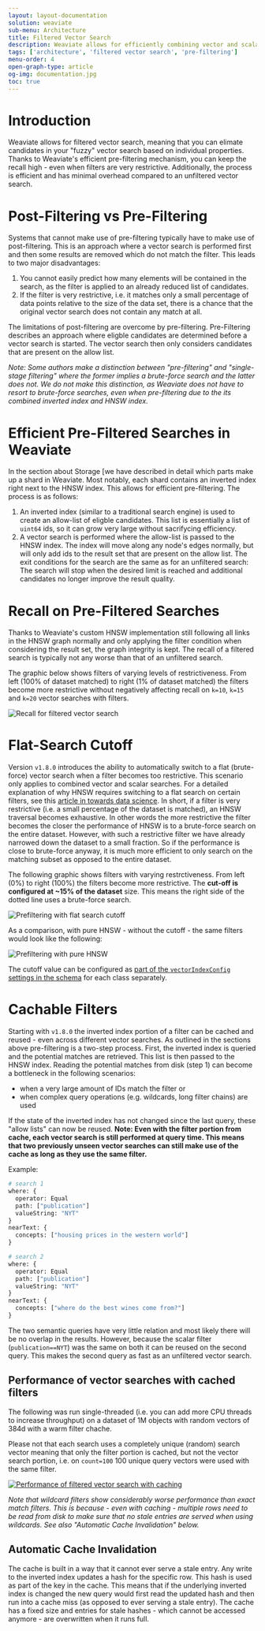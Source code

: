```yaml
---
layout: layout-documentation
solution: weaviate
sub-menu: Architecture
title: Filtered Vector Search
description: Weaviate allows for efficiently combining vector and scalar search
tags: ['architecture', 'filtered vector search', 'pre-filtering']
menu-order: 4
open-graph-type: article
og-img: documentation.jpg
toc: true
---
```


# Introduction

Weaviate allows for filtered vector search, meaning that you can elimate
candidates in your "fuzzy" vector search based on individual properties. Thanks
to Weaviate's efficient pre-filtering mechanism, you can keep the recall high -
even when filters are very restrictive. Additionally, the process is efficient
and has minimal overhead compared to an unfiltered vector search.

# Post-Filtering vs Pre-Filtering

Systems that cannot make use of pre-filtering typically have to make use of
post-filtering. This is an approach where a vector search is performed first
and then some results are removed which do not match the filter. This leads to two major disadvantages:

1. You cannot easily predict how many elements will be contained in the search,
   as the filter is applied to an already reduced list of candidates.
2. If the filter is very restrictive, i.e. it matches only a small percentage
   of data points relative to the size of the data set, there is a chance that
   the original vector search does not contain any match at all.

The limitations of post-filtering are overcome by pre-filtering. Pre-Filtering
describes an approach where eligble candidates are determined before a vector
search is started. The vector search then only considers candidates that are
present on the allow list.

*Note: Some authors make a distinction between "pre-filtering" and
"single-stage filtering" where the former implies a brute-force search and the
latter does not. We do not make this distinction, as Weaviate does not have to
resort to brute-force searches, even when pre-filtering due to the its
combined inverted index and HNSW index.*

# Efficient Pre-Filtered Searches in Weaviate

In the section about Storage [we have described in detail which parts make up a
shard in Weaviate. Most notably, each shard contains an
inverted index right next to the HNSW index. This allows for efficient
pre-filtering. The process is as follows:

1. An inverted index (similar to a traditional search engine) is used to create
   an allow-list of eligble candidates. This list is essentially a list of
   `uint64` ids, so it can grow very large without sacrifycing efficiency.
2. A vector search is performed where the allow-list is passed to the HNSW
   index. The index will move along any node's edges normally, but will only
   add ids to the result set that are present on the allow list. The exit
   conditions for the search are the same as for an unfiltered search: The
   search will stop when the desired limit is reached and additional candidates
   no longer improve the result quality.

# Recall on Pre-Filtered Searches

Thanks to Weaviate's custom HNSW implementation still following all links in
the HNSW graph normally and only applying the filter condition when considering
the result set, the graph integrity is kept. The recall of a filtered search is
typically not any worse than that of an unfiltered search.

The graphic below shows filters of varying levels of restrictiveness. From left
(100% of dataset matched) to right (1% of dataset matched) the filters become
more restrictive without negatively affecting recall on `k=10`, `k=15` and
`k=20` vector searches with filters.

![Recall for filtered vector search](/img/recall-of-filtered-vector-search.png "Recall of filtered vector search in Weaviate")

# Flat-Search Cutoff

Version `v1.8.0` introduces the ability to automatically switch to a flat
(brute-force) vector search when a filter becomes too restrictive. This
scenario only applies to combined vector and scalar searches. For a detailed
explanation of why HNSW requires switching to a flat search on certain filters,
see this [article in towards data
science](https://towardsdatascience.com/effects-of-filtered-hnsw-searches-on-recall-and-latency-434becf8041c).
In short, if a filter is very restrictive (i.e. a small percentage of the
dataset is matched), an HNSW traversal becomes exhaustive. In other words the
more restrictive the filter becomes the closer the performance of HNSW is to a
brute-force search on the entire dataset. However, with such a restrictive
filter we have already narrowed down the dataset to a small fraction. So if the
performance is close to brute-force anyway, it is much more efficient to only
search on the matching subset as opposed to the entire dataset. 

The following graphic shows filters with varying restrctiveness. From left (0%)
to right (100%) the filters become more restrictive. The **cut-off is configured at
~15% of the dataset** size.  This means the right side of the dotted line uses a
brute-force search.

![Prefiltering with flat search cutoff](/img/prefiltering-response-times-with-filter-cutoff.png "Prefiltering with flat search cutoff")

As a comparison, with pure HNSW - without the cutoff - the same filters would
look like the following:

![Prefiltering with pure HNSW](/img/prefiltering-pure-hnsw-without-cutoff.png "Prefiltering without cutoff, i.e. pure HNSW")

The cutoff value can be configured as [part of the `vectorIndexConfig` settings
in the schema](../vector-index-plugins/hnsw.html#how-to-use-hnsw-and-parameters)
for each class separately.

# Cachable Filters

Starting with `v1.8.0` the inverted index portion of a filter can be cached and
reused - even across different vector searches. As outlined in the sections
above pre-filtering is a two-step process. First, the inverted index is queried
and the potential matches are retrieved. This list is then passed to the HNSW
index. Reading the potential matches from disk (step 1) can become a bottleneck
in the following scenarios:

* when a very large amount of IDs match the filter or
* when complex query operations (e.g. wildcards, long filter chains) are used

If the state of the inverted index has not changed since the last query, these
"allow lists" can now be reused. **Note: Even with the filter portion from
cache, each vector search is still performed at query time. This means that two
previously unseen vector searches can still make use of the cache as long as
they use the same filter.**

Example:

```graphql
# search 1
where: {
  operator: Equal
  path: ["publication"]
  valueString: "NYT"
}
nearText: {
  concepts: ["housing prices in the western world"]
}

# search 2
where: {
  operator: Equal
  path: ["publication"]
  valueString: "NYT"
}
nearText: {
  concepts: ["where do the best wines come from?"]
}
```

The two semantic queries have very little relation and most likely there will
be no overlap in the results. However, because the scalar filter
(`publication==NYT`) was the same on both it can be reused on the second query.
This makes the second query as fast as an unfiltered vector search.

## Performance of vector searches with cached filters

The following was run single-threaded (i.e. you can add more CPU threads to
increase throughput) on a dataset of 1M objects with random vectors of 384d
with a warm filter chache.

Please not that each search uses a completely unique (random) search vector
meaning that only the filter portion is cached, but not the vector search
portion, i.e. on `count=100` 100 unique query vectors were used with the same
filter.

[![Performance of filtered vector search with caching](/img/filtered-vector-search-with-caches-performance.png "Performance of filtered vector searches with 1M 384d objects")](/img/filtered-vector-search-with-caches-performance.png)

*Note that wildcard filters show considerably worse performance than exact
match filters. This is because - even with caching - multiple rows need to be
read from disk to make sure that no stale entries are served when using
wildcards. See also "Automatic Cache Invalidation" below.*

## Automatic Cache Invalidation

The cache is built in a way that it cannot ever serve a stale entry. Any write
to the inverted index updates a hash for the specific row. This hash is used as
part of the key in the cache. This means that if the underlying inverted index
is changed the new query would first read the updated hash and then run into a
cache miss (as opposed to ever serving a stale entry). The cache has a fixed
size and entries for stale hashes - which cannot be accessed anymore - are
overwritten when it runs full.
